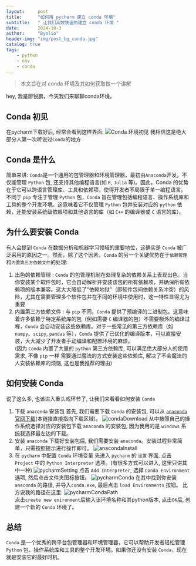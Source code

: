 ```yaml
---
layout:     post
title:      "如何用 pycharm 建立 conda 环境"
subtitle:   " 让我们高效快速的建立 conda 环境 "
date:       2024-10-3
author:     "Byolio"
header-img: "img/post_bg_conda.jpg"
catalog: true
tags:
    - python
    - env
    - conda
---
```


> 本文旨在对 conda 环境及其如何获取做一个讲解

hey, 我是廖锐鹏，今天我们来聊聊conda环境。

## Conda 初见

在pycharm下载好后, 经常会看到这样界面:
![Conda 环境初见](https://cdn.jsdelivr.net/gh/byolio/mytc@main/img/condaPython.jpg)
我相信这是绝大部分人第一次听说过`Conda`的地方

## Conda 是什么
简单来讲: `Conda`是一个通用的包管理器和环境管理器，最初由`Anaconda`开发，不仅能管理 `Python` 包, 还支持其他编程语言(如 `R`, `Julia` 等)。因此，Conda 的优势在于它可以跨语言管理库、工具和依赖项，使得开发者不局限于单一编程语言。
不同于 `pip` 专注于管理 `Python` 包，`Conda` 旨在管理包括编程语言、操作系统库和工具的整个开发环境。这意味着它不仅管理 `Python` 包并安装对应的 `python` 依赖，还能安装系统级依赖项和其他语言的库（如 `C++` 的编译器或 `C` 语言的库）。

## 为什么要安装 Conda
有人会提到 `Conda` 在数据分析和机器学习领域的重要地位，这确实是 `Conda` 被广泛采用的原因之一。然而，除了这个因素，`Conda` 的另一个关键优势在于`依赖管理`和`内置第三方依赖文件`的处理:

1. 出色的依赖管理 : `Conda` 的包管理机制在处理复杂的依赖关系上表现出色。当你安装某个软件包时，它会自动解析并安装该包的所有依赖项，并确保所有依赖项的版本兼容。这大大降低了"依赖地狱"（即软件包间依赖关系冲突）的风险，尤其在需要管理多个软件包并在不同的环境中使用时，这一特性显得尤为重要
2. 内置第三方依赖文件 : 与 `pip` 不同，`Conda` 提供了预编译的二进制包。这意味着许多依赖于特定系统库的包（例如需要 `C` 编译器的包）不需要额外的编译过程，`Conda` 会自动安装这些依赖库。对于一些常见的第三方依赖库（如 `numpy`、`scipy`, `pandas` 等），`Conda` 提供了已优化的编译版本，可以直接安装，大大减少了开发者手动编译和配置环境的麻烦。\
(因为 `Conda` 内置了大量的 `python` 第三方依赖库, 可以满足绝大部分人的使用需求, 不像 `pip` 一样 需要通过魔法的方式安装这些依赖库, 解决了不会魔法的人安装依赖库的烦恼, 这也是我推荐的理由)


## 如何安装 Conda
说了这么多, 也该进入重头戏环节了, 让我们来看看如何安装 `Conda`

1. 下载 `anaconda` 安装包
   首先, 我们需要下载 `Conda` 的安装包, 可以从 [`anaconda` 官网下载](https://www.anaconda.com/download/success)(本链接直接指向下载区域)。
   ![condaDownload](https://cdn.jsdelivr.net/gh/byolio/mytc@main/img/condaDownload.png)
   从中按照自己的操作系统选择对应的安装包下载 `anaconda` 的安装包, 因为我用的是 `windows` 系统我选择最左边的下载。
2. 安装 `anaconda`
   下载好安装包后, 我们需要安装 `anaconda`。安装过程非常简单，只需按照提示进行操作即可。
   ![anacondaInstall](https://cdn.jsdelivr.net/gh/byolio/mytc@main/img/anacondaInstall.png)
3. 在 `pycharm` 中配置 `Conda` 环境变量
先进入 `pycharm` 的 `设置` 界面, 点击 `Project` 中的 `Python Interpreter` 选项。(有很多方式可以进入, 这里只讲其中一种)
![pycharmSetting](https://cdn.jsdelivr.net/gh/byolio/mytc@main/img/pycharmSetting.png)
点击 `Add Interpreter`, 选择 `Conda Environment` 选项, 然后点击文件夹图标按钮。
![pycharmConda](https://cdn.jsdelivr.net/gh/byolio/mytc@main/img/CondaEnv.jpg)
在其中找到你安装 `anaconda` 的路径,  并导入`conda.exe`, 最后点击 `load Environments` 按钮。
比方说我的路径在这里: 
![pycharmCondaPath](https://cdn.jsdelivr.net/gh/byolio/mytc@main/img/condaPath.png) \
点击`create new enironment`后输入该环境名称和其python版本, 点击`OK`后, 创建一个新的 `Conda` 环境了。

## 总结
`Conda` 是一个优秀的跨平台包管理器和环境管理器，它可以帮助开发者轻松管理 `Python` 包、操作系统库和工具的整个开发环境。如果你还没有安装 `Conda`，现在就是安装它的最好时机。
